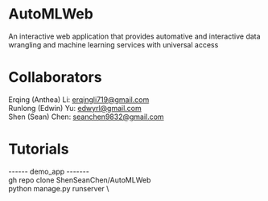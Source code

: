 # AutoMLWeb
An interactive web application that provides automative and interactive data wrangling and machine learning services with universal access

# Collaborators
Erqing (Anthea) Li: erqingli719@gmail.com \
Runlong (Edwin) Yu: edwyrl@gmail.com \
Shen (Sean) Chen: seanchen9832@gmail.com

# Tutorials
------ demo_app ------- \
gh repo clone ShenSeanChen/AutoMLWeb \
python manage.py runserver \
